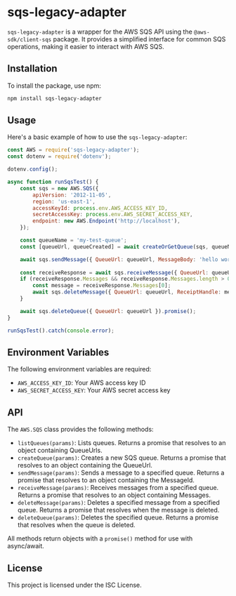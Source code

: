 # sqs-legacy-adapter

`sqs-legacy-adapter` is a wrapper for the AWS SQS API using the `@aws-sdk/client-sqs` package. It provides a simplified interface for common SQS operations, making it easier to interact with AWS SQS.

## Installation

To install the package, use npm:

```sh
npm install sqs-legacy-adapter
```

## Usage

Here's a basic example of how to use the `sqs-legacy-adapter`:

```javascript
const AWS = require('sqs-legacy-adapter');
const dotenv = require('dotenv');

dotenv.config();

async function runSqsTest() {
    const sqs = new AWS.SQS({
        apiVersion: '2012-11-05',
        region: 'us-east-1',
        accessKeyId: process.env.AWS_ACCESS_KEY_ID,
        secretAccessKey: process.env.AWS_SECRET_ACCESS_KEY,
        endpoint: new AWS.Endpoint('http://localhost'),
    });

    const queueName = 'my-test-queue';
    const [queueUrl, queueCreated] = await createOrGetQueue(sqs, queueName);

    await sqs.sendMessage({ QueueUrl: queueUrl, MessageBody: 'hello world' }).promise();
    
    const receiveResponse = await sqs.receiveMessage({ QueueUrl: queueUrl, MaxNumberOfMessages: 1 }).promise();
    if (receiveResponse.Messages && receiveResponse.Messages.length > 0) {
        const message = receiveResponse.Messages[0];
        await sqs.deleteMessage({ QueueUrl: queueUrl, ReceiptHandle: message.ReceiptHandle }).promise();
    }

    await sqs.deleteQueue({ QueueUrl: queueUrl }).promise();
}

runSqsTest().catch(console.error);
```

## Environment Variables

The following environment variables are required:

- `AWS_ACCESS_KEY_ID`: Your AWS access key ID
- `AWS_SECRET_ACCESS_KEY`: Your AWS secret access key

## API

The `AWS.SQS` class provides the following methods:

- `listQueues(params)`: Lists queues. Returns a promise that resolves to an object containing QueueUrls.
- `createQueue(params)`: Creates a new SQS queue. Returns a promise that resolves to an object containing the QueueUrl.
- `sendMessage(params)`: Sends a message to a specified queue. Returns a promise that resolves to an object containing the MessageId.
- `receiveMessage(params)`: Receives messages from a specified queue. Returns a promise that resolves to an object containing Messages.
- `deleteMessage(params)`: Deletes a specified message from a specified queue. Returns a promise that resolves when the message is deleted.
- `deleteQueue(params)`: Deletes the specified queue. Returns a promise that resolves when the queue is deleted.

All methods return objects with a `promise()` method for use with async/await.

## License

This project is licensed under the ISC License.
